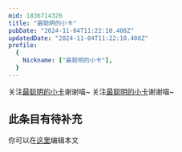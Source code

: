 ```yaml
---
mid: 1836714320
title: "最聪明的小卡"
pubDate: "2024-11-04T11:22:10.408Z"
updatedDate: "2024-11-04T11:22:10.408Z"
profile:
  {
    Nickname: ["最聪明的小卡"],
  }
---
```


关注[最聪明的小卡](https://space.bilibili.com/1836714320)谢谢喵~ 关注[最聪明的小卡](https://space.bilibili.com/1836714320)谢谢喵~

## 此条目有待补充
你可以在[这里](https://github.com/Yuhanawa/VTuber.ICU-Content/edit/master/v/最聪明的小卡/index.md)编辑本文

